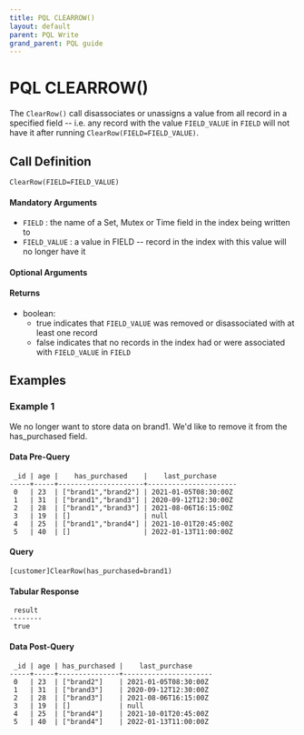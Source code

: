 ```yaml
---
title: PQL CLEARROW()
layout: default
parent: PQL Write
grand_parent: PQL guide
---
```


# PQL CLEARROW()

The `ClearRow()` call disassociates or unassigns a value from all record in a specified field -- i.e. any record with the value `FIELD_VALUE` in `FIELD` will not have it after running `ClearRow(FIELD=FIELD_VALUE)`.

## Call Definition
```
ClearRow(FIELD=FIELD_VALUE)
```

#### Mandatory Arguments
- `FIELD` : the name of a Set, Mutex or Time field in the index being written to
- `FIELD_VALUE` : a value in FIELD -- record in the index with this value will no longer have it

#### Optional Arguments

#### Returns
- boolean:
  - true indicates that `FIELD_VALUE` was removed or disassociated with at least one record
  - false indicates that no records in the index had or were associated with `FIELD_VALUE` in `FIELD`

## Examples

### Example 1
We no longer want to store data on brand1. We'd like to remove it from the has_purchased field.

#### Data Pre-Query
```
 _id | age |    has_purchased    |    last_purchase
-----+-----+---------------------+----------------------
 0   | 23  | ["brand1","brand2"] | 2021-01-05T08:30:00Z
 1   | 31  | ["brand1","brand3"] | 2020-09-12T12:30:00Z
 2   | 28  | ["brand1","brand3"] | 2021-08-06T16:15:00Z
 3   | 19  | []                  | null
 4   | 25  | ["brand1","brand4"] | 2021-10-01T20:45:00Z
 5   | 40  | []                  | 2022-01-13T11:00:00Z
```
#### Query
```
[customer]ClearRow(has_purchased=brand1)
```
#### Tabular Response
```
 result
--------
 true
```
#### Data Post-Query
```
 _id | age | has_purchased |    last_purchase
-----+-----+---------------+----------------------
 0   | 23  | ["brand2"]    | 2021-01-05T08:30:00Z
 1   | 31  | ["brand3"]    | 2020-09-12T12:30:00Z
 2   | 28  | ["brand3"]    | 2021-08-06T16:15:00Z
 3   | 19  | []            | null
 4   | 25  | ["brand4"]    | 2021-10-01T20:45:00Z
 5   | 40  | ["brand4"]    | 2022-01-13T11:00:00Z
```
